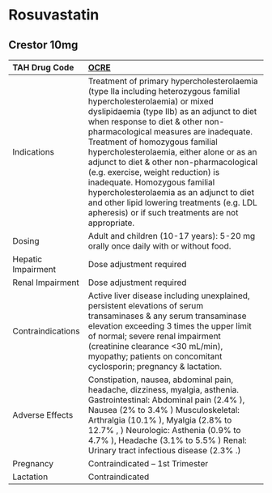 # Rosuvastatin

## Crestor 10mg

| TAH Drug Code      | [OCRE](https://www.tahsda.org.tw/drugs/hissearch.php?drug_code=OCRE)                                                                                                                                                                                                                                                                                                                                                                                                                                                                                                                          |
|:-------------------|:----------------------------------------------------------------------------------------------------------------------------------------------------------------------------------------------------------------------------------------------------------------------------------------------------------------------------------------------------------------------------------------------------------------------------------------------------------------------------------------------------------------------------------------------------------------------------------------------|
| Indications        | Treatment of primary hypercholesterolaemia (type IIa including heterozygous familial hypercholesterolaemia) or mixed dyslipidaemia (type IIb) as an adjunct to diet when response to diet & other non-pharmacological measures are inadequate. Treatment of homozygous familial hypercholesterolaemia, either alone or as an adjunct to diet & other non-pharmacological (e.g. exercise, weight reduction) is inadequate. Homozygous familial hypercholesterolaemia as an adjunct to diet and other lipid lowering treatments (e.g. LDL apheresis) or if such treatments are not appropriate. |
| Dosing             | Adult and children (10-17 years): 5-20 mg orally once daily with or without food.                                                                                                                                                                                                                                                                                                                                                                                                                                                                                                             |
| Hepatic Impairment | Dose adjustment required                                                                                                                                                                                                                                                                                                                                                                                                                                                                                                                                                                      |
| Renal Impairment   | Dose adjustment required                                                                                                                                                                                                                                                                                                                                                                                                                                                                                                                                                                      |
| Contraindications  | Active liver disease including unexplained, persistent elevations of serum transaminases & any serum transaminase elevation exceeding 3 times the upper limit of normal; severe renal impairment (creatinine clearance <30 mL/min), myopathy; patients on concomitant cyclosporin; pregnancy & lactation.                                                                                                                                                                                                                                                                                     |
| Adverse Effects    | Constipation, nausea, abdominal pain, headache, dizziness, myalgia, asthenia. Gastrointestinal: Abdominal pain (2.4% ), Nausea (2% to 3.4% ) Musculoskeletal: Arthralgia (10.1% ), Myalgia (2.8% to 12.7% , ) Neurologic: Asthenia (0.9% to 4.7% ), Headache (3.1% to 5.5% ) Renal: Urinary tract infectious disease (2.3% .)                                                                                                                                                                                                                                                                 |
| Pregnancy          | Contraindicated – 1st Trimester                                                                                                                                                                                                                                                                                                                                                                                                                                                                                                                                                               |
| Lactation          | Contraindicated                                                                                                                                                                                                                                                                                                                                                                                                                                                                                                                                                                               |

